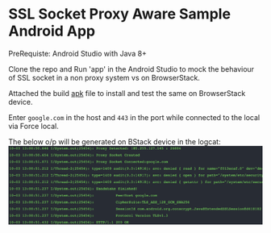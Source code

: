 # SSL Socket Proxy Aware Sample Android App

PreRequiste:
Android Studio with Java 8+

Clone the repo and Run 'app' in the Android Studio to mock the behaviour of SSL socket in a non proxy system vs on BrowserStack.

Attached the build [apk](https://github.com/abdul-qadir92/browserstack-ssl-proxy/blob/main/ssl%20socket%20proxy.apk) file to install and test the same on BrowserStack device.

Enter `google.com` in the host and `443` in the port while connected to the local via Force local.

The below o/p will be generated on BStack device in the logcat:
![logs](https://github.com/abdul-qadir92/browserstack-ssl-proxy/blob/main/logcat%20output.png)
